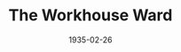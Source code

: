 ---
title: The Workhouse Ward
date: 1935-02-26
closing_date:
layout: productions
playbill:
Theatre: Theatre Jacksonville
cast:
- Mike McInerney: Eugene LeaMond
- Mrs. Nora Donohoe: Lindsey Gilfillan
- Michael Miskell: Robert Tracy
crew:
- Director: Birsa Shepard
---